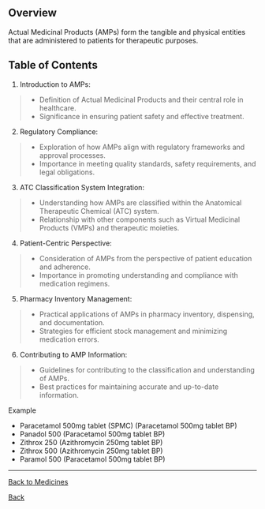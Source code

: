 ## Overview
Actual Medicinal Products (AMPs) form the tangible and physical entities that are administered to patients for therapeutic purposes.

## Table of Contents

1. Introduction to AMPs:
> * Definition of Actual Medicinal Products and their central role in healthcare.
> * Significance in ensuring patient safety and effective treatment.

2. Regulatory Compliance:
> * Exploration of how AMPs align with regulatory frameworks and approval processes.
> * Importance in meeting quality standards, safety requirements, and legal obligations.

3. ATC Classification System Integration:
> * Understanding how AMPs are classified within the Anatomical Therapeutic Chemical (ATC) system.
> * Relationship with other components such as Virtual Medicinal Products (VMPs) and therapeutic moieties.

4. Patient-Centric Perspective:
> * Consideration of AMPs from the perspective of patient education and adherence.
> * Importance in promoting understanding and compliance with medication regimens.

5. Pharmacy Inventory Management:
> * Practical applications of AMPs in pharmacy inventory, dispensing, and documentation.
> * Strategies for efficient stock management and minimizing medication errors.

6. Contributing to AMP Information:
> * Guidelines for contributing to the classification and understanding of AMPs.
> * Best practices for maintaining accurate and up-to-date information.

Example
* Paracetamol 500mg tablet (SPMC) (Paracetamol 500mg tablet BP)
* Panadol 500 (Paracetamol 500mg tablet BP)
* Zithrox 250 (Azithromycin 250mg tablet BP)
* Zithrox 500 (Azithromycin 250mg tablet BP)
* Paramol 500 (Paracetamol 500mg tablet BP)


***

[Back to Medicines](https://github.com/hmislk/hmis/wiki/Medicines)

[Back](https://github.com/hmislk/hmis/wiki)
